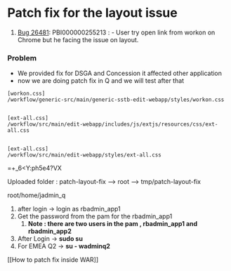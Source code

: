 # Patch fix for the layout issue

1. [Bug 26481](https://fe0vmc1007.de.bosch.com/tfs/Workflow/WorkON_Core/_workitems/edit/26481): PBI000000255213 : - User try open link from workon on Chrome but he facing the issue on layout.

### Problem
- We provided fix for DSGA and Concession it affected other application
- now we are doing patch fix in Q and we will test after that 


```
[workon.css]
/workflow/generic-src/main/generic-sstb-edit-webapp/styles/workon.css


[ext-all.css]
/workflow/src/main/edit-webapp/includes/js/extjs/resources/css/ext-all.css


[ext-all.css]
/workflow/src/main/edit-webapp/styles/ext-all.css

```



=+_6<Y:ph5e4?VX


Uploaded folder : patch-layout-fix --> root --> tmp/patch-layout-fix

root/home/jadmin_q

1. after login → login as rbadmin_app1
2.  Get the password from the pam for the rbadmin_app1
    1.  **Note : there are two users in the pam , rbadmin_app1 and rbadmin_app2**
3.  After Login → **sudo su**
4.  For EMEA Q2 → **su - wadminq2**


[[How to patch fix inside WAR]]




